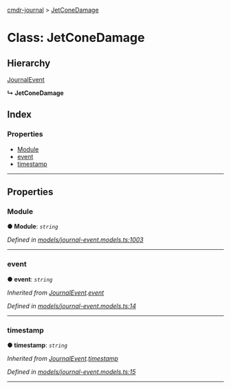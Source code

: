 [cmdr-journal](../README.md) > [JetConeDamage](../classes/jetconedamage.md)



# Class: JetConeDamage

## Hierarchy


 [JournalEvent](journalevent.md)

**↳ JetConeDamage**







## Index

### Properties

* [Module](jetconedamage.md#module)
* [event](jetconedamage.md#event)
* [timestamp](jetconedamage.md#timestamp)



---
## Properties
<a id="module"></a>

###  Module

**●  Module**:  *`string`* 

*Defined in [models/journal-event.models.ts:1003](https://github.com/chrisbruford/cmdr-journal/blob/0588b1f/src/models/journal-event.models.ts#L1003)*





___

<a id="event"></a>

###  event

**●  event**:  *`string`* 

*Inherited from [JournalEvent](journalevent.md).[event](journalevent.md#event)*

*Defined in [models/journal-event.models.ts:14](https://github.com/chrisbruford/cmdr-journal/blob/0588b1f/src/models/journal-event.models.ts#L14)*





___

<a id="timestamp"></a>

###  timestamp

**●  timestamp**:  *`string`* 

*Inherited from [JournalEvent](journalevent.md).[timestamp](journalevent.md#timestamp)*

*Defined in [models/journal-event.models.ts:15](https://github.com/chrisbruford/cmdr-journal/blob/0588b1f/src/models/journal-event.models.ts#L15)*





___


